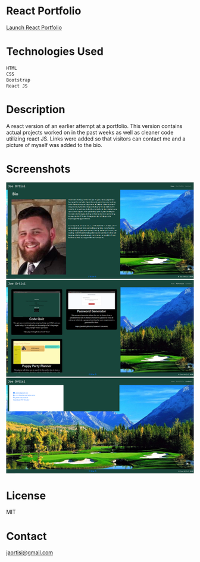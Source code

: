 # React Portfolio
[Launch React Portfolio](https://jaortisi6.github.io/Refined-Portfolio/)

# Technologies Used
```
HTML
CSS
Bootstrap
React JS
```
# Description

A react version of an earlier attempt at a portfolio. This version contains actual projects worked on in the past weeks as well as cleaner code utilizing react JS. Links were added so that visitors can contact me and a picture of myself was added to the bio.

# Screenshots

![React Portfolio Screenshot 1](Screenshots/Screenshot-1.PNG)
![React Portfolio Screenshot 2](Screenshots/Screenshot-2.PNG)
![React Portfolio Screenshot 3](Screenshots/Screenshot-3.PNG)

# License

MIT

# Contact

jaortisi@gmail.com